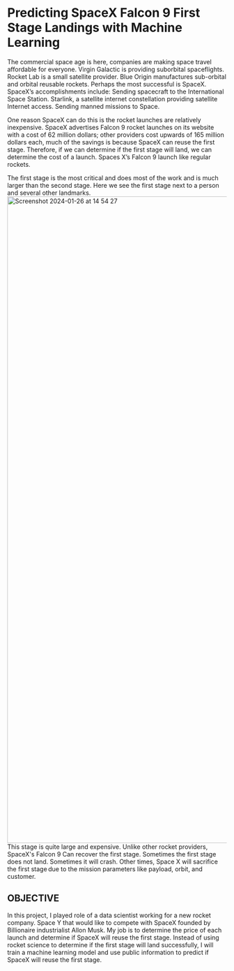 # Predicting SpaceX Falcon 9 First Stage Landings with Machine Learning


The commercial space age is here, companies are making space travel affordable for everyone. Virgin Galactic is providing suborbital spaceflights. Rocket Lab is a small satellite provider. Blue Origin manufactures sub-orbital and orbital reusable rockets. Perhaps the most successful is SpaceX. SpaceX’s accomplishments include: Sending spacecraft to the International Space Station. Starlink, a satellite internet constellation providing satellite Internet access. Sending manned missions to Space. 

One reason SpaceX can do this is the rocket launches are relatively inexpensive. SpaceX advertises Falcon 9 rocket launches on its website with a cost of 62 million dollars; other providers cost upwards of 165 million dollars each, much of the savings is because SpaceX can reuse the first stage. Therefore, if we can determine if the first stage will land, we can determine the cost of a launch. Spaces X’s Falcon 9 launch like regular rockets. 

The first stage is the most critical and does most of the work and is much larger than the second stage. Here we see the first stage next to a person and several other landmarks.
<img width="1482" alt="Screenshot 2024-01-26 at 14 54 27" src="https://github.com/paul-jdfagan/SpaceX-IBM-Capstone/assets/151925043/79a3e7ed-3f6b-46e7-87b9-dcb378dfce8c">
This stage is quite large and expensive. Unlike other rocket providers, SpaceX's Falcon 9 Can recover the first stage. Sometimes the first stage does not land. Sometimes it will crash.  Other times, Space X will sacrifice the first stage due to the mission parameters like payload, orbit, and customer. 

## OBJECTIVE
In this project, I played role of a data scientist working for a new rocket company. Space Y that would like to compete with SpaceX founded by Billionaire industrialist Allon Musk. My job is to determine the price of each launch and determine if SpaceX will reuse the first stage. Instead of using rocket science to determine if the first stage will land successfully, I will train a machine learning model and use public information to predict if SpaceX will reuse the first stage.




